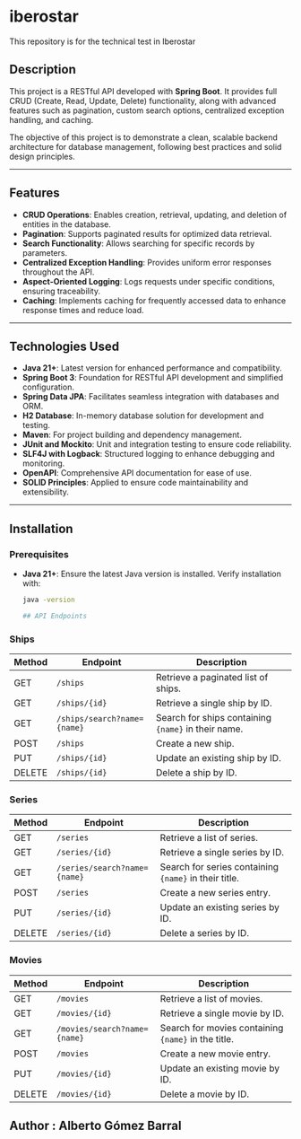 # iberostar
This repository is for the technical test in Iberostar 

## Description

This project is a RESTful API developed with **Spring Boot**. It provides full CRUD (Create, Read, Update, Delete) functionality, along with advanced features such as pagination, custom search options, centralized exception handling, and caching.

The objective of this project is to demonstrate a clean, scalable backend architecture for database management, following best practices and solid design principles.

---

## Features

- **CRUD Operations**: Enables creation, retrieval, updating, and deletion of entities in the database.
- **Pagination**: Supports paginated results for optimized data retrieval.
- **Search Functionality**: Allows searching for specific records by parameters.
- **Centralized Exception Handling**: Provides uniform error responses throughout the API.
- **Aspect-Oriented Logging**: Logs requests under specific conditions, ensuring traceability.
- **Caching**: Implements caching for frequently accessed data to enhance response times and reduce load.

---

## Technologies Used

- **Java 21+**: Latest version for enhanced performance and compatibility.
- **Spring Boot 3**: Foundation for RESTful API development and simplified configuration.
- **Spring Data JPA**: Facilitates seamless integration with databases and ORM.
- **H2 Database**: In-memory database solution for development and testing.
- **Maven**: For project building and dependency management.
- **JUnit and Mockito**: Unit and integration testing to ensure code reliability.
- **SLF4J with Logback**: Structured logging to enhance debugging and monitoring.
- **OpenAPI**: Comprehensive API documentation for ease of use.
- **SOLID Principles**: Applied to ensure code maintainability and extensibility.

---

## Installation

### Prerequisites

- **Java 21+**: Ensure the latest Java version is installed. Verify installation with:
  ```bash
  java -version

  ## API Endpoints

### Ships

| Method | Endpoint                  | Description                                      |
|--------|----------------------------|--------------------------------------------------|
| GET    | `/ships`                  | Retrieve a paginated list of ships.              |
| GET    | `/ships/{id}`             | Retrieve a single ship by ID.                    |
| GET    | `/ships/search?name={name}` | Search for ships containing `{name}` in their name. |
| POST   | `/ships`                  | Create a new ship.                               |
| PUT    | `/ships/{id}`             | Update an existing ship by ID.                   |
| DELETE | `/ships/{id}`             | Delete a ship by ID.                             |

### Series

| Method | Endpoint                  | Description                                      |
|--------|----------------------------|--------------------------------------------------|
| GET    | `/series`                 | Retrieve a list of series.             |
| GET    | `/series/{id}`            | Retrieve a single series by ID.                  |
| GET    | `/series/search?name={name}` | Search for series containing `{name}` in their title. |
| POST   | `/series`                 | Create a new series entry.                       |
| PUT    | `/series/{id}`            | Update an existing series by ID.                 |
| DELETE | `/series/{id}`            | Delete a series by ID.                           |

### Movies

| Method | Endpoint                  | Description                                      |
|--------|----------------------------|--------------------------------------------------|
| GET    | `/movies`                 | Retrieve a list of movies.             |
| GET    | `/movies/{id}`            | Retrieve a single movie by ID.                   |
| GET    | `/movies/search?name={name}` | Search for movies containing `{name}` in the title. |
| POST   | `/movies`                 | Create a new movie entry.                        |
| PUT    | `/movies/{id}`            | Update an existing movie by ID.                  |
| DELETE | `/movies/{id}`            | Delete a movie by ID.                            |



## Author : Alberto Gómez Barral

